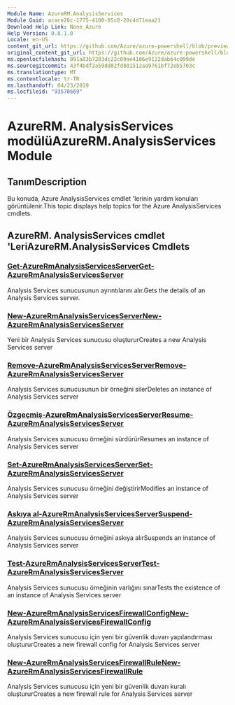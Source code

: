 ```yaml
---
Module Name: AzureRM.AnalysisServices
Module Guid: acace26c-1775-4100-85c0-20c4d71eaa21
Download Help Link: None_Azure
Help Version: 0.0.1.0
Locale: en-US
content_git_url: https://github.com/Azure/azure-powershell/blob/preview/src/ResourceManager/AnalysisServices/Commands.AnalysisServices/help/AzureRM.AnalysisServices.md
original_content_git_url: https://github.com/Azure/azure-powershell/blob/preview/src/ResourceManager/AnalysisServices/Commands.AnalysisServices/help/AzureRM.AnalysisServices.md
ms.openlocfilehash: 091a83b7283dc22c09ae4106e9122dab64c099de
ms.sourcegitcommit: 43f4bdf2a59dd82fd881512aa9761bf72eb5703c
ms.translationtype: MT
ms.contentlocale: tr-TR
ms.lasthandoff: 04/23/2019
ms.locfileid: "93570669"
---
```

# <span data-ttu-id="e1427-101">AzureRM. AnalysisServices modülü</span><span class="sxs-lookup"><span data-stu-id="e1427-101">AzureRM.AnalysisServices Module</span></span>
## <span data-ttu-id="e1427-102">Tanım</span><span class="sxs-lookup"><span data-stu-id="e1427-102">Description</span></span>
<span data-ttu-id="e1427-103">Bu konuda, Azure AnalysisServices cmdlet 'lerinin yardım konuları görüntülenir.</span><span class="sxs-lookup"><span data-stu-id="e1427-103">This topic displays help topics for the Azure AnalysisServices cmdlets.</span></span>

## <span data-ttu-id="e1427-104">AzureRM. AnalysisServices cmdlet 'Leri</span><span class="sxs-lookup"><span data-stu-id="e1427-104">AzureRM.AnalysisServices Cmdlets</span></span>
### [<span data-ttu-id="e1427-105">Get-AzureRmAnalysisServicesServer</span><span class="sxs-lookup"><span data-stu-id="e1427-105">Get-AzureRmAnalysisServicesServer</span></span>](Get-AzureRmAnalysisServicesServer.md)
<span data-ttu-id="e1427-106">Analysis Services sunucusunun ayrıntılarını alır.</span><span class="sxs-lookup"><span data-stu-id="e1427-106">Gets the details of an Analysis Services server.</span></span>

### [<span data-ttu-id="e1427-107">New-AzureRmAnalysisServicesServer</span><span class="sxs-lookup"><span data-stu-id="e1427-107">New-AzureRmAnalysisServicesServer</span></span>](New-AzureRmAnalysisServicesServer.md)
<span data-ttu-id="e1427-108">Yeni bir Analysis Services sunucusu oluşturur</span><span class="sxs-lookup"><span data-stu-id="e1427-108">Creates a new Analysis Services server</span></span>

### [<span data-ttu-id="e1427-109">Remove-AzureRmAnalysisServicesServer</span><span class="sxs-lookup"><span data-stu-id="e1427-109">Remove-AzureRmAnalysisServicesServer</span></span>](Remove-AzureRmAnalysisServicesServer.md)
<span data-ttu-id="e1427-110">Analysis Services sunucusunun bir örneğini siler</span><span class="sxs-lookup"><span data-stu-id="e1427-110">Deletes an instance of Analysis Services server</span></span>

### [<span data-ttu-id="e1427-111">Özgeçmiş-AzureRmAnalysisServicesServer</span><span class="sxs-lookup"><span data-stu-id="e1427-111">Resume-AzureRmAnalysisServicesServer</span></span>](Resume-AzureRmAnalysisServicesServer.md)
<span data-ttu-id="e1427-112">Analysis Services sunucusu örneğini sürdürür</span><span class="sxs-lookup"><span data-stu-id="e1427-112">Resumes an instance of Analysis Services server</span></span>

### [<span data-ttu-id="e1427-113">Set-AzureRmAnalysisServicesServer</span><span class="sxs-lookup"><span data-stu-id="e1427-113">Set-AzureRmAnalysisServicesServer</span></span>](Set-AzureRmAnalysisServicesServer.md)
<span data-ttu-id="e1427-114">Analysis Services sunucusu örneğini değiştirir</span><span class="sxs-lookup"><span data-stu-id="e1427-114">Modifies  an instance of Analysis Services server</span></span>

### [<span data-ttu-id="e1427-115">Askıya al-AzureRmAnalysisServicesServer</span><span class="sxs-lookup"><span data-stu-id="e1427-115">Suspend-AzureRmAnalysisServicesServer</span></span>](Suspend-AzureRmAnalysisServicesServer.md)
<span data-ttu-id="e1427-116">Analysis Services sunucusu örneğini askıya alır</span><span class="sxs-lookup"><span data-stu-id="e1427-116">Suspends an instance of Analysis Services server</span></span>

### [<span data-ttu-id="e1427-117">Test-AzureRmAnalysisServicesServer</span><span class="sxs-lookup"><span data-stu-id="e1427-117">Test-AzureRmAnalysisServicesServer</span></span>](Test-AzureRmAnalysisServicesServer.md)
<span data-ttu-id="e1427-118">Analysis Services sunucusu örneğinin varlığını sınar</span><span class="sxs-lookup"><span data-stu-id="e1427-118">Tests the existence of an instance of Analysis Services server</span></span>

### [<span data-ttu-id="e1427-119">New-AzureRmAnalysisServicesFirewallConfig</span><span class="sxs-lookup"><span data-stu-id="e1427-119">New-AzureRmAnalysisServicesFirewallConfig</span></span>](New-AzureRmAnalysisServicesFirewallConfig.md)
<span data-ttu-id="e1427-120">Analysis Services sunucusu için yeni bir güvenlik duvarı yapılandırması oluşturur</span><span class="sxs-lookup"><span data-stu-id="e1427-120">Creates a new firewall config for Analysis Services server</span></span>

### [<span data-ttu-id="e1427-121">New-AzureRmAnalysisServicesFirewallRule</span><span class="sxs-lookup"><span data-stu-id="e1427-121">New-AzureRmAnalysisServicesFirewallRule</span></span>](New-AzureRmAnalysisServicesFirewallRule.md)
<span data-ttu-id="e1427-122">Analysis Services sunucusu için yeni bir güvenlik duvarı kuralı oluşturur</span><span class="sxs-lookup"><span data-stu-id="e1427-122">Creates a new firewall rule for Analysis Services server</span></span>

